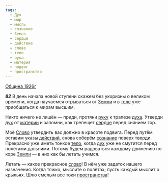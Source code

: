 ```yaml
---
tags:
  - Дух
  - мир
  - мысль
  - сознание
  - Земля
  - сердце
  - действие
  - слово
  - тело
  - рука
  - материя
  - подвиг
  - пространство
---
```


[Община 1926г](/agni/1926)

___82___
В день начала новой ступени скажем без укоризны о великом времени, когда научаемся отрываться от [Земли](/tag/#Земля) и в [теле](/tag/#[тело](/tag/#тело)) уже приобщаться к мирам высшим.   

Никто ничего не лишён — приди, протяни [руку](/tag/#рука) к трапезе [духа](/tag/#Дух). Утверди [дух](/tag/#Дух) от [материи](/tag/#материя) и запомни, как трепещет [сердце](/tag/#сердце) перед сиянием гор.   

Моё [Слово](/tag/#[слово](/tag/#слово)) утвердить вас должно в красоте подвига. Перед путём оставим указы [действий](/tag/#действие), снова соберём [сознание](/tag/#сознание) поверх тверди. Прекрасно уже иметь тонкое [тело](/tag/#тело), когда [дух](/tag/#Дух) уже не смутится перед полётами дальними. Потому будем радоваться каждому движению по коре [Земли](/tag/#Земля) — в них как бы летать учимся.   

Летать — какое прекрасное [слово](/tag/#слово)! В нём уже задаток нашего назначения. Когда тяжко, мыслите о полётах; пусть каждый мыслит о крыльях. Шлю смелым все токи [пространства](/tag/#пространство)!   

